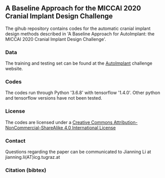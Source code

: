 ## A Baseline Approach for the MICCAI 2020 Cranial Implant Design Challenge

The gihub repository contains codes for the automatic cranial implant design methods described in 'A Baseline Approach for AutoImplant: the MICCAI 2020 Cranial Implant Design Challenge'.
### Data
The training and testing set can be found at the [AutoImplant](https://autoimplant.grand-challenge.org/) challenge website. 
### Codes
The codes run through Python '3.6.8' with tensorflow '1.4.0'. Other python and tensorflow versions have not been tested.




### License
The codes are licensed under a [Creative Commons Attribution-NonCommercial-ShareAlike 4.0 International License](https://github.com/Jianningli/autoimplant/blob/master/LICENSE)

### Contact
Questions regarding the paper can be communicated to Jianning Li at jianning.li(AT)icg.tugraz.at
### Citation (bibtex)



